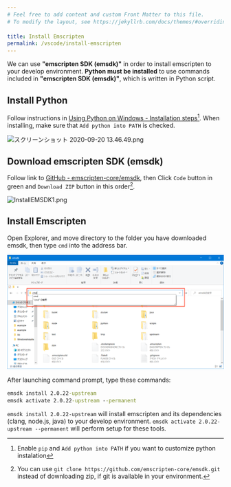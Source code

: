 ```yaml
---
# Feel free to add content and custom Front Matter to this file.
# To modify the layout, see https://jekyllrb.com/docs/themes/#overriding-theme-defaults

title: Install Emscripten
permalink: /vscode/install-emscripten
---
```


We can use **"emscripten SDK (emsdk)"** in order to install emscripten to your develop environment. **Python must be installed** to use commands included in **"emscripten SDK (emsdk)"**, which is written in Python script.

## Install Python

Follow instructions in [Using Python on Windows - Installation steps](https://docs.python.org/3/using/windows.html#installation-steps)[^custom-python]. When installing, make sure that `Add python into PATH` is checked.

[^custom-python]: Enable `pip` and `Add python into PATH` if you want to customize python instalation

![スクリーンショット 2020-09-20 13.46.49.png](https://qiita-image-store.s3.ap-northeast-1.amazonaws.com/0/158514/4d64cf59-fc85-eeee-b118-a34946b7abb1.png)

## Download emscripten SDK (emsdk)

Follow link to [GitHub - emscripten-core/emsdk](https://github.com/emscripten-core/emsdk/), then Click `Code` button in green and `Download ZIP` button in this order[^emsdk-git].

[^emsdk-git]: You can use `git clone https://github.com/emscripten-core/emsdk.git` instead of downloading zip, if git is available in your environment.

![InstallEMSDK1.png](https://qiita-image-store.s3.ap-northeast-1.amazonaws.com/0/158514/4b923473-ecf0-0266-950e-e5a8044ec60f.png)

## Install Emscripten

Open Explorer, and move directory to the folder you have downloaded emsdk, then type `cmd` into the address bar.

![launch-cmd](/assets/img/building/get-emscripten/launch-cmd.png)

After launching command prompt, type these commands:

```bat
emsdk install 2.0.22-upstream
emsdk activate 2.0.22-upstream --permanent
```

`emsdk install 2.0.22-upstream` will install emscripten and its dependencies (clang, node.js, java) to your develop environment.
`emsdk activate 2.0.22-upstream --permanent` will perform setup for these tools.

